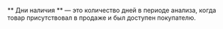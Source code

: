** Дни наличия ** — это количество дней в периоде анализа, когда товар присутствовал в продаже и был доступен покупателю.